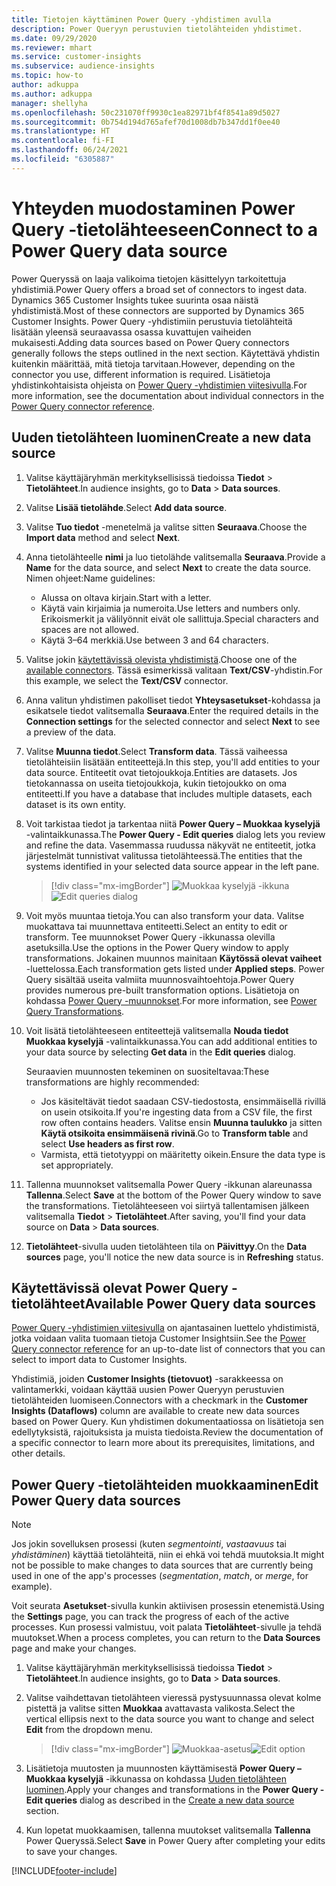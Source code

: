```yaml
---
title: Tietojen käyttäminen Power Query -yhdistimen avulla
description: Power Queryyn perustuvien tietolähteiden yhdistimet.
ms.date: 09/29/2020
ms.reviewer: mhart
ms.service: customer-insights
ms.subservice: audience-insights
ms.topic: how-to
author: adkuppa
ms.author: adkuppa
manager: shellyha
ms.openlocfilehash: 50c231070ff9930c1ea82971bf4f8541a89d5027
ms.sourcegitcommit: 0b754d194d765afef70d1008db7b347dd1f0ee40
ms.translationtype: HT
ms.contentlocale: fi-FI
ms.lasthandoff: 06/24/2021
ms.locfileid: "6305887"
---
```

# <a name="connect-to-a-power-query-data-source"></a><span data-ttu-id="2e80b-103">Yhteyden muodostaminen Power Query -tietolähteeseen</span><span class="sxs-lookup"><span data-stu-id="2e80b-103">Connect to a Power Query data source</span></span>

<span data-ttu-id="2e80b-104">Power Queryssä on laaja valikoima tietojen käsittelyyn tarkoitettuja yhdistimiä.</span><span class="sxs-lookup"><span data-stu-id="2e80b-104">Power Query offers a broad set of connectors to ingest data.</span></span> <span data-ttu-id="2e80b-105">Dynamics 365 Customer Insights tukee suurinta osaa näistä yhdistimistä.</span><span class="sxs-lookup"><span data-stu-id="2e80b-105">Most of these connectors are supported by Dynamics 365 Customer Insights.</span></span> <span data-ttu-id="2e80b-106">Power Query -yhdistimiin perustuvia tietolähteitä lisätään yleensä seuraavassa osassa kuvattujen vaiheiden mukaisesti.</span><span class="sxs-lookup"><span data-stu-id="2e80b-106">Adding data sources based on Power Query connectors generally follows the steps outlined in the next section.</span></span> <span data-ttu-id="2e80b-107">Käytettävä yhdistin kuitenkin määrittää, mitä tietoja tarvitaan.</span><span class="sxs-lookup"><span data-stu-id="2e80b-107">However, depending on the connector you use, different information is required.</span></span> <span data-ttu-id="2e80b-108">Lisätietoja yhdistinkohtaisista ohjeista on [Power Query -yhdistimien viitesivulla](/power-query/connectors/).</span><span class="sxs-lookup"><span data-stu-id="2e80b-108">For more information, see the documentation about individual connectors in the [Power Query connector reference](/power-query/connectors/).</span></span>

## <a name="create-a-new-data-source"></a><span data-ttu-id="2e80b-109">Uuden tietolähteen luominen</span><span class="sxs-lookup"><span data-stu-id="2e80b-109">Create a new data source</span></span>

1. <span data-ttu-id="2e80b-110">Valitse käyttäjäryhmän merkityksellisissä tiedoissa **Tiedot** > **Tietolähteet**.</span><span class="sxs-lookup"><span data-stu-id="2e80b-110">In audience insights, go to **Data** > **Data sources**.</span></span>

1. <span data-ttu-id="2e80b-111">Valitse **Lisää tietolähde**.</span><span class="sxs-lookup"><span data-stu-id="2e80b-111">Select **Add data source**.</span></span>

1. <span data-ttu-id="2e80b-112">Valitse **Tuo tiedot** -menetelmä ja valitse sitten **Seuraava**.</span><span class="sxs-lookup"><span data-stu-id="2e80b-112">Choose the **Import data** method and select **Next**.</span></span>

1. <span data-ttu-id="2e80b-113">Anna tietolähteelle **nimi** ja luo tietolähde valitsemalla **Seuraava**.</span><span class="sxs-lookup"><span data-stu-id="2e80b-113">Provide a **Name** for the data source, and select **Next** to create the data source.</span></span> <span data-ttu-id="2e80b-114">Nimen ohjeet:</span><span class="sxs-lookup"><span data-stu-id="2e80b-114">Name guidelines:</span></span> 
   - <span data-ttu-id="2e80b-115">Alussa on oltava kirjain.</span><span class="sxs-lookup"><span data-stu-id="2e80b-115">Start with a letter.</span></span>
   - <span data-ttu-id="2e80b-116">Käytä vain kirjaimia ja numeroita.</span><span class="sxs-lookup"><span data-stu-id="2e80b-116">Use letters and numbers only.</span></span> <span data-ttu-id="2e80b-117">Erikoismerkit ja välilyönnit eivät ole sallittuja.</span><span class="sxs-lookup"><span data-stu-id="2e80b-117">Special characters and spaces are not allowed.</span></span>
   - <span data-ttu-id="2e80b-118">Käytä 3–64 merkkiä.</span><span class="sxs-lookup"><span data-stu-id="2e80b-118">Use between 3 and 64 characters.</span></span>

1. <span data-ttu-id="2e80b-119">Valitse jokin [käytettävissä olevista yhdistimistä](#available-power-query-data-sources).</span><span class="sxs-lookup"><span data-stu-id="2e80b-119">Choose one of the [available connectors](#available-power-query-data-sources).</span></span> <span data-ttu-id="2e80b-120">Tässä esimerkissä valitaan **Text/CSV**-yhdistin.</span><span class="sxs-lookup"><span data-stu-id="2e80b-120">For this example, we select the **Text/CSV** connector.</span></span>

1. <span data-ttu-id="2e80b-121">Anna valitun yhdistimen pakolliset tiedot **Yhteysasetukset**-kohdassa ja esikatsele tiedot valitsemalla **Seuraava**.</span><span class="sxs-lookup"><span data-stu-id="2e80b-121">Enter the required details in the **Connection settings** for the selected connector and select **Next** to see a preview of the data.</span></span>

1. <span data-ttu-id="2e80b-122">Valitse **Muunna tiedot**.</span><span class="sxs-lookup"><span data-stu-id="2e80b-122">Select **Transform data**.</span></span> <span data-ttu-id="2e80b-123">Tässä vaiheessa tietolähteisiin lisätään entiteettejä.</span><span class="sxs-lookup"><span data-stu-id="2e80b-123">In this step, you'll add entities to your data source.</span></span> <span data-ttu-id="2e80b-124">Entiteetit ovat tietojoukkoja.</span><span class="sxs-lookup"><span data-stu-id="2e80b-124">Entities are datasets.</span></span> <span data-ttu-id="2e80b-125">Jos tietokannassa on useita tietojoukkoja, kukin tietojoukko on oma entiteetti.</span><span class="sxs-lookup"><span data-stu-id="2e80b-125">If you have a database that includes multiple datasets, each dataset is its own entity.</span></span>

1. <span data-ttu-id="2e80b-126">Voit tarkistaa tiedot ja tarkentaa niitä **Power Query – Muokkaa kyselyjä** -valintaikkunassa.</span><span class="sxs-lookup"><span data-stu-id="2e80b-126">The **Power Query - Edit queries** dialog lets you review and refine the data.</span></span> <span data-ttu-id="2e80b-127">Vasemmassa ruudussa näkyvät ne entiteetit, jotka järjestelmät tunnistivat valitussa tietolähteessä.</span><span class="sxs-lookup"><span data-stu-id="2e80b-127">The entities that the systems identified in your selected data source appear in the left pane.</span></span>

   > [!div class="mx-imgBorder"]
   > <span data-ttu-id="2e80b-128">![Muokkaa kyselyjä -ikkuna](media/data-manager-configure-edit-queries.png "Muokkaa kyselyjä -ikkuna")</span><span class="sxs-lookup"><span data-stu-id="2e80b-128">![Edit queries dialog](media/data-manager-configure-edit-queries.png "Edit queries dialog")</span></span>

1. <span data-ttu-id="2e80b-129">Voit myös muuntaa tietoja.</span><span class="sxs-lookup"><span data-stu-id="2e80b-129">You can also transform your data.</span></span> <span data-ttu-id="2e80b-130">Valitse muokattava tai muunnettava entiteetti.</span><span class="sxs-lookup"><span data-stu-id="2e80b-130">Select an entity to edit or transform.</span></span> <span data-ttu-id="2e80b-131">Tee muunnokset Power Query -ikkunassa olevilla asetuksilla.</span><span class="sxs-lookup"><span data-stu-id="2e80b-131">Use the options in the Power Query window to apply transformations.</span></span> <span data-ttu-id="2e80b-132">Jokainen muunnos mainitaan **Käytössä olevat vaiheet** -luettelossa.</span><span class="sxs-lookup"><span data-stu-id="2e80b-132">Each transformation gets listed under **Applied steps**.</span></span> <span data-ttu-id="2e80b-133">Power Query sisältää useita valmiita muunnosvaihtoehtoja.</span><span class="sxs-lookup"><span data-stu-id="2e80b-133">Power Query provides numerous pre-built transformation options.</span></span> <span data-ttu-id="2e80b-134">Lisätietoja on kohdassa [Power Query -muunnokset](/power-query/power-query-what-is-power-query#transformations).</span><span class="sxs-lookup"><span data-stu-id="2e80b-134">For more information, see [Power Query Transformations](/power-query/power-query-what-is-power-query#transformations).</span></span>

1. <span data-ttu-id="2e80b-135">Voit lisätä tietolähteeseen entiteettejä valitsemalla **Nouda tiedot** **Muokkaa kyselyjä** -valintaikkunassa.</span><span class="sxs-lookup"><span data-stu-id="2e80b-135">You can add additional entities to your data source by selecting **Get data** in the **Edit queries** dialog.</span></span>

   <span data-ttu-id="2e80b-136">Seuraavien muunnosten tekeminen on suositeltavaa:</span><span class="sxs-lookup"><span data-stu-id="2e80b-136">These transformations are highly recommended:</span></span>

   - <span data-ttu-id="2e80b-137">Jos käsiteltävät tiedot saadaan CSV-tiedostosta, ensimmäisellä rivillä on usein otsikoita.</span><span class="sxs-lookup"><span data-stu-id="2e80b-137">If you're ingesting data from a CSV file, the first row often contains headers.</span></span> <span data-ttu-id="2e80b-138">Valitse ensin **Muunna taulukko** ja sitten **Käytä otsikoita ensimmäisenä rivinä**.</span><span class="sxs-lookup"><span data-stu-id="2e80b-138">Go to **Transform table** and select **Use headers as first row**.</span></span>
   - <span data-ttu-id="2e80b-139">Varmista, että tietotyyppi on määritetty oikein.</span><span class="sxs-lookup"><span data-stu-id="2e80b-139">Ensure the data type is set appropriately.</span></span>

1. <span data-ttu-id="2e80b-140">Tallenna muunnokset valitsemalla Power Query -ikkunan alareunassa **Tallenna**.</span><span class="sxs-lookup"><span data-stu-id="2e80b-140">Select **Save** at the bottom of the Power Query window to save the transformations.</span></span> <span data-ttu-id="2e80b-141">Tietolähteeseen voi siirtyä tallentamisen jälkeen valitsemalla **Tiedot** > **Tietolähteet**.</span><span class="sxs-lookup"><span data-stu-id="2e80b-141">After saving, you'll find your data source on **Data** > **Data sources**.</span></span>

1. <span data-ttu-id="2e80b-142">**Tietolähteet**-sivulla uuden tietolähteen tila on **Päivittyy**.</span><span class="sxs-lookup"><span data-stu-id="2e80b-142">On the **Data sources** page, you'll notice the new data source is in **Refreshing** status.</span></span>

## <a name="available-power-query-data-sources"></a><span data-ttu-id="2e80b-143">Käytettävissä olevat Power Query -tietolähteet</span><span class="sxs-lookup"><span data-stu-id="2e80b-143">Available Power Query data sources</span></span>

<span data-ttu-id="2e80b-144">[Power Query -yhdistimien viitesivulla](/power-query/connectors/) on ajantasainen luettelo yhdistimistä, jotka voidaan valita tuomaan tietoja Customer Insightsiin.</span><span class="sxs-lookup"><span data-stu-id="2e80b-144">See the [Power Query connector reference](/power-query/connectors/) for an up-to-date list of connectors that you can select to import data to Customer Insights.</span></span> 

<span data-ttu-id="2e80b-145">Yhdistimiä, joiden **Customer Insights (tietovuot)** -sarakkeessa on valintamerkki, voidaan käyttää uusien Power Queryyn perustuvien tietolähteiden luomiseen.</span><span class="sxs-lookup"><span data-stu-id="2e80b-145">Connectors with a checkmark in the **Customer Insights (Dataflows)** column are available to create new data sources based on Power Query.</span></span> <span data-ttu-id="2e80b-146">Kun yhdistimen dokumentaatiossa on lisätietoja sen edellytyksistä, rajoituksista ja muista tiedoista.</span><span class="sxs-lookup"><span data-stu-id="2e80b-146">Review the documentation of a specific connector to learn more about its prerequisites, limitations, and other details.</span></span>

## <a name="edit-power-query-data-sources"></a><span data-ttu-id="2e80b-147">Power Query -tietolähteiden muokkaaminen</span><span class="sxs-lookup"><span data-stu-id="2e80b-147">Edit Power Query data sources</span></span>

> [!NOTE]
> <span data-ttu-id="2e80b-148">Jos jokin sovelluksen prosessi (kuten *segmentointi*, *vastaavuus* tai *yhdistäminen*) käyttää tietolähteitä, niin ei ehkä voi tehdä muutoksia.</span><span class="sxs-lookup"><span data-stu-id="2e80b-148">It might not be possible to make changes to data sources that are currently being used in one of the app's processes (*segmentation*, *match*, or *merge*, for example).</span></span> 
>
> <span data-ttu-id="2e80b-149">Voit seurata **Asetukset**-sivulla kunkin aktiivisen prosessin etenemistä.</span><span class="sxs-lookup"><span data-stu-id="2e80b-149">Using the **Settings** page, you can track the progress of each of the active processes.</span></span> <span data-ttu-id="2e80b-150">Kun prosessi valmistuu, voit palata **Tietolähteet**-sivulle ja tehdä muutokset.</span><span class="sxs-lookup"><span data-stu-id="2e80b-150">When a process completes, you can return to the **Data Sources** page and make your changes.</span></span>

1. <span data-ttu-id="2e80b-151">Valitse käyttäjäryhmän merkityksellisissä tiedoissa **Tiedot** > **Tietolähteet**.</span><span class="sxs-lookup"><span data-stu-id="2e80b-151">In audience insights, go to **Data** > **Data sources**.</span></span>

2. <span data-ttu-id="2e80b-152">Valitse vaihdettavan tietolähteen vieressä pystysuunnassa olevat kolme pistettä ja valitse sitten **Muokkaa** avattavasta valikosta.</span><span class="sxs-lookup"><span data-stu-id="2e80b-152">Select the vertical ellipsis next to the data source you want to change and select **Edit** from the dropdown menu.</span></span>

   > [!div class="mx-imgBorder"]
   > <span data-ttu-id="2e80b-153">![Muokkaa-asetus](media/edit-option-data-sources.png "Muokkaa-asetus")</span><span class="sxs-lookup"><span data-stu-id="2e80b-153">![Edit option](media/edit-option-data-sources.png "Edit option")</span></span>

3. <span data-ttu-id="2e80b-154">Lisätietoja muutosten ja muunnosten käyttämisestä **Power Query – Muokkaa kyselyjä** -ikkunassa on kohdassa [Uuden tietolähteen luominen](#create-a-new-data-source).</span><span class="sxs-lookup"><span data-stu-id="2e80b-154">Apply your changes and transformations in the **Power Query - Edit queries** dialog as described in the [Create a new data source](#create-a-new-data-source) section.</span></span>

4. <span data-ttu-id="2e80b-155">Kun lopetat muokkaamisen, tallenna muutokset valitsemalla **Tallenna** Power Queryssä.</span><span class="sxs-lookup"><span data-stu-id="2e80b-155">Select **Save** in Power Query after completing your edits to save your changes.</span></span>


[!INCLUDE[footer-include](../includes/footer-banner.md)]